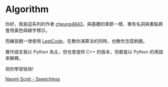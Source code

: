 # Algorithm
你好，我是這系列的作者 [cheung4843](https://github.com/cheung4843)，與基礎的章節一樣，專有名詞與重點將會用黃色與綠字標示。

而練習題一律使用 [LeetCode](https://leetcode.com/problemset/)，在教你演算法的同時，也教你怎麼刷題。

實作語言我以 Python 為主，但也會提供 C++ 的版本，但都是以 Python 的用語來解釋。

祝你學習愉快!

[Naomi Scott - Speechless](https://youtu.be/mw5VIEIvuMI?si=ixi73JA0weymoTm5)